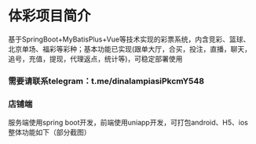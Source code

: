 # 体彩项目简介
基于SpringBoot+MyBatisPlus+Vue等技术实现的彩票系统，内含竞彩、篮球、北京单场、福彩等彩种；基本功能已实现(跟单大厅，合买，投注，直播，聊天，追号，充值，提现，代理返点，统计等)，可稳定部署使用
### 需要请联系telegram：t.me/dinalampiasiPkcmY548
### 店铺端
  服务端使用spring boot开发，前端使用uniapp开发，可打包android、H5、ios
  整体功能如下（部分截图）
